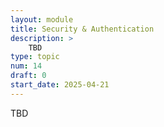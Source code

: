 ```yaml
---
layout: module
title: Security & Authentication
description: > 
    TBD
type: topic
num: 14
draft: 0
start_date: 2025-04-21
---
```


TBD
